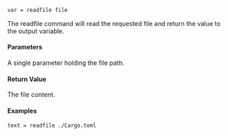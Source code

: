 ```sh
var = readfile file
```

The readfile command will read the requested file and return the value to the output variable.

#### Parameters

A single parameter holding the file path.


#### Return Value

The file content.

#### Examples

```sh
text = readfile ./Cargo.toml
```
